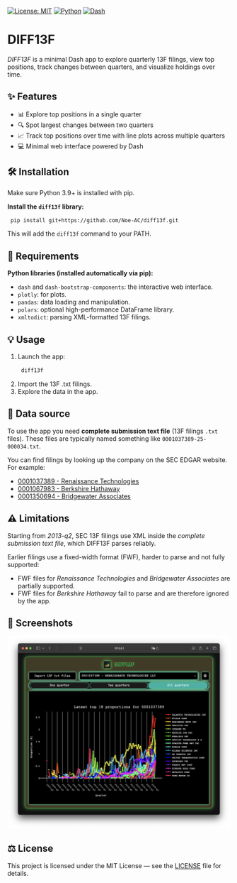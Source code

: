 [![License: MIT](https://img.shields.io/badge/License-MIT-yellow.svg)](./LICENSE)
[![Python](https://img.shields.io/badge/python-3.9%2B-blue.svg)]()
[![Dash](https://img.shields.io/badge/Dash-app-red)]()

# DIFF13F

*DIFF13F* is a minimal Dash app to explore quarterly 13F filings, view top positions, track changes between quarters, and visualize holdings over time.

## ✨ Features
- 📊 Explore top positions in a single quarter
- 🔍 Spot largest changes between two quarters
- 📈 Track top positions over time with line plots across multiple quarters
- 💻 Minimal web interface powered by Dash

## 🛠️ Installation

Make sure Python 3.9+ is installed with pip.

**Install the `diff13f` library:**
   ```bash
	pip install git+https://github.com/Noe-AC/diff13f.git
   ```
This will add the `diff13f` command to your PATH.

## 🧩 Requirements

**Python libraries (installed automatically via pip):**

- ``dash`` and ``dash-bootstrap-components``: the interactive web interface.
- ``plotly``: for plots.
- ``pandas``: data loading and manipulation.
- ``polars``: optional high-performance DataFrame library.
- ``xmltodict``: parsing XML-formatted 13F filings.

## 💡 Usage

1. Launch the app:
   ```bash
	diff13f
   ```
2. Import the 13F .txt filings.
3. Explore the data in the app.

## 📄 Data source

To use the app you need **complete submission text file** (13F filings `.txt` files). These files are typically named something like `0001037389-25-000034.txt`.

You can find filings by looking up the company on the SEC EDGAR website. For example:

- [0001037389 - Renaissance Technologies](https://www.sec.gov/cgi-bin/browse-edgar?action=getcompany&CIK=0001037389&type=13F-HR%25&dateb=&owner=exclude&start=0&count=100)
- [0001067983 - Berkshire Hathaway](https://www.sec.gov/cgi-bin/browse-edgar?action=getcompany&CIK=0001067983&type=13F-HR%25&dateb=&owner=exclude&start=0&count=100)
- [0001350694 - Bridgewater Associates](https://www.sec.gov/cgi-bin/browse-edgar?action=getcompany&CIK=0001350694&type=13F-HR%25&dateb=&owner=exclude&start=0&count=100)

## ⚠️ Limitations

Starting from *2013-q2*, SEC 13F filings use XML inside the *complete submission text file*, which DIFF13F parses reliably.

Earlier filings use a fixed-width format (FWF), harder to parse and not fully supported:

- FWF files for *Renaissance Technologies* and *Bridgewater Associates* are partially supported.
- FWF files for *Berkshire Hathaway* fail to parse and are therefore ignored by the app.

## 📸 Screenshots

![URL2TLDR Screenshot](screenshots/screenshot-v0.1.6.png)

## ⚖️ License

This project is licensed under the MIT License — see the [LICENSE](./LICENSE) file for details.